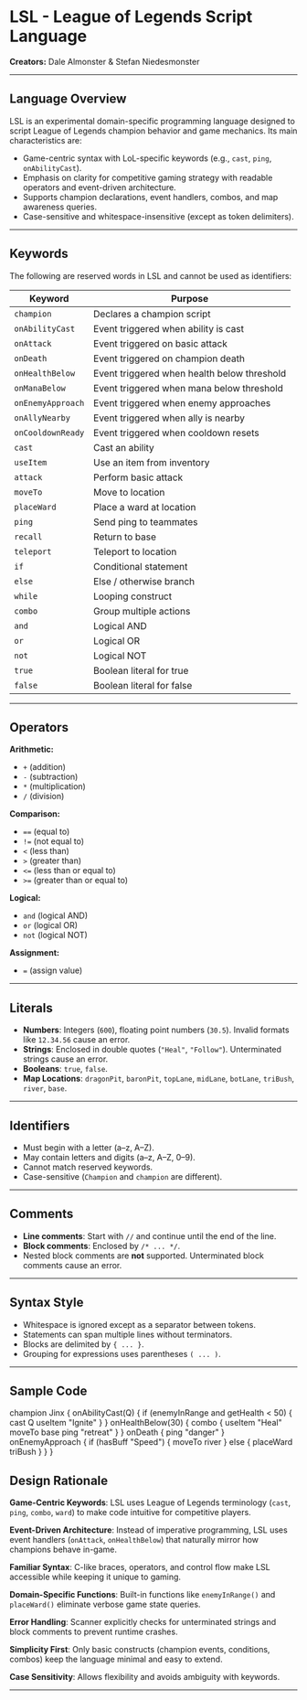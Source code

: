 # LSL - League of Legends Script Language

**Creators:** Dale Almonster & Stefan Niedesmonster

---

## Language Overview

LSL is an experimental domain-specific programming language designed to script League of Legends champion behavior and game mechanics. Its main characteristics are:

- Game-centric syntax with LoL-specific keywords (e.g., `cast`, `ping`, `onAbilityCast`).
- Emphasis on clarity for competitive gaming strategy with readable operators and event-driven architecture.
- Supports champion declarations, event handlers, combos, and map awareness queries.
- Case-sensitive and whitespace-insensitive (except as token delimiters).

---

## Keywords

The following are reserved words in LSL and cannot be used as identifiers:

| Keyword | Purpose |
|---------|---------|
| `champion` | Declares a champion script |
| `onAbilityCast` | Event triggered when ability is cast |
| `onAttack` | Event triggered on basic attack |
| `onDeath` | Event triggered on champion death |
| `onHealthBelow` | Event triggered when health below threshold |
| `onManaBelow` | Event triggered when mana below threshold |
| `onEnemyApproach` | Event triggered when enemy approaches |
| `onAllyNearby` | Event triggered when ally is nearby |
| `onCooldownReady` | Event triggered when cooldown resets |
| `cast` | Cast an ability |
| `useItem` | Use an item from inventory |
| `attack` | Perform basic attack |
| `moveTo` | Move to location |
| `placeWard` | Place a ward at location |
| `ping` | Send ping to teammates |
| `recall` | Return to base |
| `teleport` | Teleport to location |
| `if` | Conditional statement |
| `else` | Else / otherwise branch |
| `while` | Looping construct |
| `combo` | Group multiple actions |
| `and` | Logical AND |
| `or` | Logical OR |
| `not` | Logical NOT |
| `true` | Boolean literal for true |
| `false` | Boolean literal for false |

---

## Operators

**Arithmetic:**
- `+` (addition)
- `-` (subtraction)
- `*` (multiplication)
- `/` (division)

**Comparison:**
- `==` (equal to)
- `!=` (not equal to)
- `<` (less than)
- `>` (greater than)
- `<=` (less than or equal to)
- `>=` (greater than or equal to)

**Logical:**
- `and` (logical AND)
- `or` (logical OR)
- `not` (logical NOT)

**Assignment:**
- `=` (assign value)

---

## Literals

- **Numbers**: Integers (`600`), floating point numbers (`30.5`). Invalid formats like `12.34.56` cause an error.
- **Strings**: Enclosed in double quotes (`"Heal"`, `"Follow"`). Unterminated strings cause an error.
- **Booleans**: `true`, `false`.
- **Map Locations**: `dragonPit`, `baronPit`, `topLane`, `midLane`, `botLane`, `triBush`, `river`, `base`.

---

## Identifiers

- Must begin with a letter (a–z, A–Z).
- May contain letters and digits (a–z, A–Z, 0–9).
- Cannot match reserved keywords.
- Case-sensitive (`Champion` and `champion` are different).

---

## Comments

- **Line comments**: Start with `//` and continue until the end of the line.
- **Block comments**: Enclosed by `/* ... */`.
- Nested block comments are **not** supported. Unterminated block comments cause an error.

---

## Syntax Style

- Whitespace is ignored except as a separator between tokens.
- Statements can span multiple lines without terminators.
- Blocks are delimited by `{ ... }`.
- Grouping for expressions uses parentheses `( ... )`.

---

## Sample Code

champion Jinx {
    onAbilityCast(Q) {
        if (enemyInRange and getHealth < 50) {
        cast Q
        useItem "Ignite"
        }
    }
    onHealthBelow(30) {
        combo {
        useItem "Heal"
        moveTo base
        ping "retreat"
        }
    }
    onDeath {
        ping "danger"
        }
    onEnemyApproach {
        if (hasBuff "Speed") {
            moveTo river
        } else {
            placeWard triBush
        }
    }
}

## Design Rationale

**Game-Centric Keywords**: LSL uses League of Legends terminology (`cast`, `ping`, `combo`, `ward`) to make code intuitive for competitive players.

**Event-Driven Architecture**: Instead of imperative programming, LSL uses event handlers (`onAttack`, `onHealthBelow`) that naturally mirror how champions behave in-game.

**Familiar Syntax**: C-like braces, operators, and control flow make LSL accessible while keeping it unique to gaming.

**Domain-Specific Functions**: Built-in functions like `enemyInRange()` and `placeWard()` eliminate verbose game state queries.

**Error Handling**: Scanner explicitly checks for unterminated strings and block comments to prevent runtime crashes.

**Simplicity First**: Only basic constructs (champion events, conditions, combos) keep the language minimal and easy to extend.

**Case Sensitivity**: Allows flexibility and avoids ambiguity with keywords.

---
